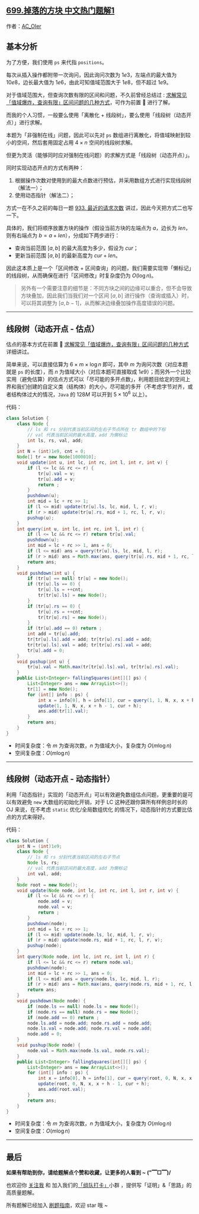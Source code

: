## [699.掉落的方块 中文热门题解1](https://leetcode.cn/problems/falling-squares/solutions/100000/by-ac_oier-zpf0)

作者：[AC_OIer](https://leetcode.cn/u/AC_OIer)
## 基本分析 

为了方便，我们使用 `ps` 来代指 `positions`。

每次从插入操作都附带一次询问，因此询问次数为 $1e3$，左端点的最大值为 $10e8$，边长最大值为 $1e6$，由此可知值域范围大于 $1e8$，但不超过 $1e9$。

对于值域范围大，但查询次数有限的区间和问题，不久前曾经总结过 : [求解常见「值域爆炸，查询有限」区间问题的几种方式](https://mp.weixin.qq.com/s?__biz=MzU4NDE3MTEyMA==&mid=2247491187&idx=2&sn=bb2d8b7e89c535914da8107387e951a2)，可作为前置 🧀 进行了解。

而我的个人习惯，一般要么使用「离散化 + 线段树」，要么使用「线段树（动态开点）」进行求解。

本题为「非强制在线」问题，因此可以先对 `ps` 数组进行离散化，将值域映射到较小的空间，然后套用固定占用 $4 \times n$ 空间的线段树求解。

但更为灵活（能够同时应对强制在线问题）的求解方式是「线段树（动态开点）」。

同时实现动态开点的方式有两种：

1. 根据操作次数对使用到的最大点数进行预估，并采用数组方式进行实现线段树（解法一）；
2. 使用动态指针（解法二）；

方式一在不久之前的每日一题 [933. 最近的请求次数](https://sharingsource.github.io/2022/05/06/933.%20%E6%9C%80%E8%BF%91%E7%9A%84%E8%AF%B7%E6%B1%82%E6%AC%A1%E6%95%B0%EF%BC%88%E7%AE%80%E5%8D%95%EF%BC%89/) 讲过，因此今天把方式二也写一下。

具体的，我们将顺序放置方块的操作（假设当前方块的左端点为 $a$，边长为 $len$，则有右端点为 $b = a + len$），分成如下两步进行：

* 查询当前范围 $[a, b]$ 的最大高度为多少，假设为 $cur$；
* 更新当前范围 $[a, b]$ 的最新高度为 $cur + len$。

因此这本质上是一个「区间修改 + 区间查询」的问题，我们需要实现带「懒标记」的线段树，从而确保在进行「区间修改」时复杂度仍为 $O(\log{n})$。

> 另外有一个需要注意的细节是：不同方块之间的边缘可以重合，但不会导致方块叠加，因此我们当我们对一个区间 $[a, b]$ 进行操作（查询或插入）时，可以将其调整为 $[a, b - 1]$，从而解决边缘叠加操作高度错误的问题。

---

## 线段树（动态开点 - 估点）

估点的基本方式在前置 🧀 [求解常见「值域爆炸，查询有限」区间问题的几种方式](https://mp.weixin.qq.com/s?__biz=MzU4NDE3MTEyMA==&mid=2247491187&idx=2&sn=bb2d8b7e89c535914da8107387e951a2) 详细讲过。

简单来说，可以直接估算为 $6 \times m \times \log{n}$ 即可，其中 $m$ 为询问次数（对应本题就是 `ps` 的长度），而 $n$ 为值域大小（对应本题可直接取成 $1e9$）；而另外一个比较实用（避免估算）的估点方式可以「尽可能的多开点数」，利用题目给定的空间上界和我们创建的自定义类（结构体）的大小，尽可能的多开（不考虑字节对齐，或者结构体过大的情况，`Java` 的 $128M$ 可以开到 $5 \times 10^6$ 以上）。

代码：
```Java []
class Solution {
    class Node {
        // ls 和 rs 分别代表当前区间的左右子节点所在 tr 数组中的下标
        // val 代表当前区间的最大高度，add 为懒标记
        int ls, rs, val, add;
    }
    int N = (int)1e9, cnt = 0;
    Node[] tr = new Node[1000010];
    void update(int u, int lc, int rc, int l, int r, int v) {
        if (l <= lc && rc <= r) {
            tr[u].val = v;
            tr[u].add = v;
            return ;
        }
        pushdown(u);
        int mid = lc + rc >> 1;
        if (l <= mid) update(tr[u].ls, lc, mid, l, r, v);
        if (r > mid) update(tr[u].rs, mid + 1, rc, l, r, v);
        pushup(u);
    }
    int query(int u, int lc, int rc, int l, int r) {
        if (l <= lc && rc <= r) return tr[u].val;
        pushdown(u);
        int mid = lc + rc >> 1, ans = 0;
        if (l <= mid) ans = query(tr[u].ls, lc, mid, l, r);
        if (r > mid) ans = Math.max(ans, query(tr[u].rs, mid + 1, rc, l, r));
        return ans;
    }
    void pushdown(int u) {
        if (tr[u] == null) tr[u] = new Node();
        if (tr[u].ls == 0) {
            tr[u].ls = ++cnt;
            tr[tr[u].ls] = new Node();
        }
        if (tr[u].rs == 0) {
            tr[u].rs = ++cnt;
            tr[tr[u].rs] = new Node();
        }
        if (tr[u].add == 0) return ;
        int add = tr[u].add;
        tr[tr[u].ls].add = add; tr[tr[u].rs].add = add;
        tr[tr[u].ls].val = add; tr[tr[u].rs].val = add;
        tr[u].add = 0;
    }
    void pushup(int u) {
        tr[u].val = Math.max(tr[tr[u].ls].val, tr[tr[u].rs].val);
    }
    public List<Integer> fallingSquares(int[][] ps) {
        List<Integer> ans = new ArrayList<>();
        tr[1] = new Node();
        for (int[] info : ps) {
            int x = info[0], h = info[1], cur = query(1, 1, N, x, x + h - 1);
            update(1, 1, N, x, x + h - 1, cur + h);
            ans.add(tr[1].val);
        }
        return ans;
    }
}
```
* 时间复杂度：令 $m$ 为查询次数，$n$ 为值域大小，复杂度为 $O(m\log{n})$
* 空间复杂度：$O(m\log{n})$

---

## 线段树（动态开点 - 动态指针）

利用「动态指针」实现的「动态开点」可以有效避免数组估点问题，更重要的是可以有效避免 `new` 大数组的初始化开销，对于 LC 这种还跟你算所有样例总时长的 OJ 来说，在不考虑 `static` 优化/全局数组优化 的情况下，动态指针的方式要比估点的方式来得好。

代码：
```Java []
class Solution {
    int N = (int)1e9;
    class Node {
        // ls 和 rs 分别代表当前区间的左右子节点
        Node ls, rs;
        // val 代表当前区间的最大高度，add 为懒标记
        int val, add;
    }
    Node root = new Node();
    void update(Node node, int lc, int rc, int l, int r, int v) {
        if (l <= lc && rc <= r) {
            node.add = v;
            node.val = v;
            return ;
        }
        pushdown(node);
        int mid = lc + rc >> 1;
        if (l <= mid) update(node.ls, lc, mid, l, r, v);
        if (r > mid) update(node.rs, mid + 1, rc, l, r, v);
        pushup(node);
    }
    int query(Node node, int lc, int rc, int l, int r) {
        if (l <= lc && rc <= r) return node.val;
        pushdown(node);
        int mid = lc + rc >> 1, ans = 0;
        if (l <= mid) ans = query(node.ls, lc, mid, l, r);
        if (r > mid) ans = Math.max(ans, query(node.rs, mid + 1, rc, l, r));
        return ans;
    }
    void pushdown(Node node) {
        if (node.ls == null) node.ls = new Node();
        if (node.rs == null) node.rs = new Node();
        if (node.add == 0) return ;
        node.ls.add = node.add; node.rs.add = node.add;
        node.ls.val = node.add; node.rs.val = node.add;
        node.add = 0;
    }
    void pushup(Node node) {
        node.val = Math.max(node.ls.val, node.rs.val);
    }
    public List<Integer> fallingSquares(int[][] ps) {
        List<Integer> ans = new ArrayList<>();
        for (int[] info : ps) {
            int x = info[0], h = info[1], cur = query(root, 0, N, x, x + h - 1);
            update(root, 0, N, x, x + h - 1, cur + h);
            ans.add(root.val);
        }
        return ans;
    }
}
```
* 时间复杂度：令 $m$ 为查询次数，$n$ 为值域大小，复杂度为 $O(m\log{n})$
* 空间复杂度：$O(m\log{n})$

---

## 最后

**如果有帮助到你，请给题解点个赞和收藏，让更多的人看到 ~ ("▔□▔)/**

也欢迎你 [关注我](https://oscimg.oschina.net/oscnet/up-19688dc1af05cf8bdea43b2a863038ab9e5.png) 和 加入我们的[「组队打卡」](https://leetcode-cn.com/u/ac_oier/)小群 ，提供写「证明」&「思路」的高质量题解。

所有题解已经加入 [刷题指南](https://github.com/SharingSource/LogicStack-LeetCode/wiki)，欢迎 star 哦 ~